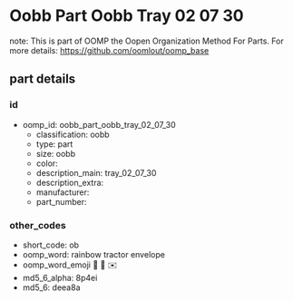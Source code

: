 # Oobb Part Oobb Tray 02 07 30  

note: This is part of OOMP the Oopen Organization Method For Parts. For more details: https://github.com/oomlout/oomp_base

##  part details





### id
* oomp_id: oobb_part_oobb_tray_02_07_30
  * classification: oobb
  * type: part
  * size: oobb
  * color: 
  * description_main: tray_02_07_30
  * description_extra: 
  * manufacturer: 
  * part_number: 

### other_codes
* short_code: ob
* oomp_word: rainbow tractor envelope
* oomp_word_emoji :rainbow: :tractor: :envelope:
* md5_6_alpha: 8p4ei
* md5_6: deea8a